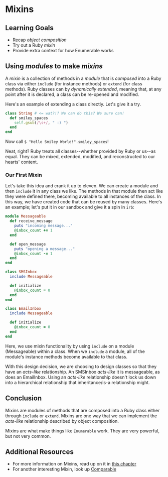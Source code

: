 # Mixins
## Learning Goals
- Recap _object composition_
- Try out a Ruby _mixin_
- Provide extra context for how Enumerable works

## Using _modules_ to make _mixins_
A _mixin_ is a collection of methods in a _module_ that is _composed_ into a Ruby class via either `include` (for instance methods) or `extend` (for class methods). Ruby classes can by _dynamically extended_, meaning that, at any point after it is declared, a class can be re-opened and modified.

Here's an example of extending a class directly. Let's give it a try.

```ruby
class String # <= wat?!? We can do this? We sure can!
  def smiley_spaces
    self.gsub(/\s+/, " :) ")
  end
end
```

Now call `$ "Hello Smiley World!".smiley_spaces`!

Neat, right? Ruby treats all classes--whether provided by Ruby or us--as equal. They can be mixed, extended, modified, and reconstructed to our hearts' content.

### Our First Mixin
Let's take this idea and crank it up to eleven. We can create a module and then `include` it in any class we like. The methods in that module then act like they were defined there, becoming available to all instances of the class. In this way, we have created code that can be reused by many classes. Here's an example; let's put it in our sandbox and give it a spin in `irb`:

```ruby
module Messageable
  def receive_message
    puts "incoming message..."
    @inbox_count += 1
  end

  def open_message
    puts "opening a message..."
    @inbox_count -= 1
  end
end

class SMSInbox
  include Messageable

  def initialize
    @inbox_count = 0
  end
end

class EmailInbox
  include Messageable

  def initialize
    @inbox_count = 0
  end
end
```

Here, we use mixin functionality by using `include` on a module (Messageable) within a class. When we `include` a module, all of the module's instance methods become available to that class.

With this design decision, we are choosing to design classes so that they have an _acts-like_ relationship. An SMSInbox _acts-like_ it is messageable, as does an EmailInbox. Using an _acts-like_ relationship doesn't lock us down into a hierarchical relationship that inheritance/is-a relationship might.

## Conclusion
Mixins are modules of methods that are composed into a Ruby class either through `include` or `extend`. Mixins are one way that we can implement the _acts-like_ relationship described by object composition.

Mixins are what make things like `Enumerable` work. They are very powerful, but not very common.

## Additional Resources
- For more information on Mixins, read up on it in [this chapter](mixins.md)
- For another interesting Mixin, look up [Comparable](https://ruby-doc.org/core-2.4.0/Comparable.html)
